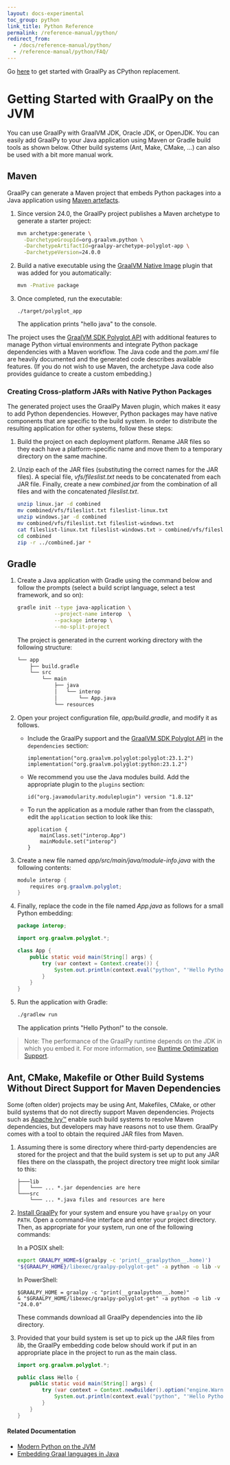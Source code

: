 ```yaml
---
layout: docs-experimental
toc_group: python
link_title: Python Reference
permalink: /reference-manual/python/
redirect_from:
  - /docs/reference-manual/python/
  - /reference-manual/python/FAQ/
---
```


Go [here](Python-Runtime.md) to get started with GraalPy as CPython replacement.

# Getting Started with GraalPy on the JVM

You can use GraalPy with GraalVM JDK, Oracle JDK, or OpenJDK.
You can easily add GraalPy to your Java application using Maven or Gradle build tools as shown below.
Other build systems (Ant, Make, CMake, ...) can also be used with a bit more manual work.

## Maven

GraalPy can generate a Maven project that embeds Python packages into a Java application using [Maven artefacts](https://mvnrepository.com/artifact/org.graalvm.python).


1. Since version 24.0, the GraalPy project publishes a Maven archetype to generate a starter project:
   ```bash
   mvn archetype:generate \
     -DarchetypeGroupId=org.graalvm.python \
     -DarchetypeArtifactId=graalpy-archetype-polyglot-app \
     -DarchetypeVersion=24.0.0
   ```

2. Build a native executable using the [GraalVM Native Image](https://www.graalvm.org/latest/reference-manual/native-image/) plugin that was added for you automatically:
    ```bash
    mvn -Pnative package
    ```

3. Once completed, run the executable:
    ```
    ./target/polyglot_app
    ```
    The application prints "hello java" to the console.

The project uses the [GraalVM SDK Polyglot API](https://www.graalvm.org/sdk/javadoc/org/graalvm/polyglot/package-summary.html) with additional features to manage Python virtual environments and integrate Python package dependencies with a Maven workflow.
The Java code and the _pom.xml_ file are heavily documented and the generated code describes available features.
(If you do not wish to use Maven, the archetype Java code also provides guidance to create a custom embedding.)

### Creating Cross-platform JARs with Native Python Packages

The generated project uses the GraalPy Maven plugin, which makes it easy to add Python dependencies.
However, Python packages may have native components that are specific to the build system.
In order to distribute the resulting application for other systems, follow these steps:

1. Build the project on each deployment platform.
   Rename JAR files so they each have a platform-specific name and move them to a temporary directory on the same machine.

2. Unzip each of the JAR files (substituting the correct names for the JAR files).
   A special file, _vfs/fileslist.txt_ needs to be concatenated from each JAR file.
   Finally, create a new _combined.jar_ from the combination of all files and with the concatenated _fileslist.txt_.

    ```bash
    unzip linux.jar -d combined
    mv combined/vfs/fileslist.txt fileslist-linux.txt
    unzip windows.jar -d combined
    mv combined/vfs/fileslist.txt fileslist-windows.txt
    cat fileslist-linux.txt fileslist-windows.txt > combined/vfs/fileslist.txt
    cd combined
    zip -r ../combined.jar *
    ```

## Gradle

1. Create a Java application with Gradle using the command below and follow the prompts (select a build script language, select a test framework, and so on):
    ```bash
    gradle init --type java-application \
                --project-name interop  \
                --package interop \
                --no-split-project
    ```

    The project is generated in the current working directory with the following structure:
    ```bash
    └── app
        ├── build.gradle
        └── src
            └── main
                ├── java
                │   └── interop
                │       └── App.java
                └── resources
    ```

2. Open your project configuration file, _app/build.gradle_, and modify it as follows. 
    - Include the GraalPy support and the [GraalVM SDK Polyglot API](https://www.graalvm.org/sdk/javadoc/org/graalvm/polyglot/package-summary.html) in the `dependencies` section:

        ```
        implementation("org.graalvm.polyglot:polyglot:23.1.2")
        implementation("org.graalvm.polyglot:python:23.1.2")
        ```

    - We recommend you use the Java modules build. Add the appropriate plugin to the `plugins` section:
        ```
        id("org.javamodularity.moduleplugin") version "1.8.12"
        ```

    - To run the application as a module rather than from the classpath, edit the `application` section to look like this:
        ```
        application {
            mainClass.set("interop.App")
            mainModule.set("interop")
        }
        ```

3. Create a new file named _app/src/main/java/module-info.java_ with the following contents:
    ```java
    module interop {
        requires org.graalvm.polyglot;
    }
    ```

4. Finally, replace the code in the file named _App.java_ as follows for a small Python embedding:
    ```java
    package interop;

    import org.graalvm.polyglot.*;

    class App {
        public static void main(String[] args) {
            try (var context = Context.create()) {
                System.out.println(context.eval("python", "'Hello Python!'").asString());
            }
        }
    }
    ```

5. Run the application with Gradle:
    ```bash
    ./gradlew run
    ```
    The application prints "Hello Python!" to the console.

> Note: The performance of the GraalPy runtime depends on the JDK in which you embed it. For more information, see [Runtime Optimization Support](https://www.graalvm.org/latest/reference-manual/embed-languages/#runtime-optimization-support).

## Ant, CMake, Makefile or Other Build Systems Without Direct Support for Maven Dependencies

Some (often older) projects may be using Ant, Makefiles, CMake, or other build systems that do not directly support Maven dependencies.
Projects such as [Apache Ivy&trade;](https://ant.apache.org/ivy/history/master/tutorial/start.html) enable such build systems to resolve Maven dependencies, but developers may have reasons not to use them.
GraalPy comes with a tool to obtain the required JAR files from Maven.

1. Assuming there is some directory where third-party dependencies are stored for the project and that the build system is set up to put any JAR files there on the classpath, the project directory tree might look similar to this:

    ```
    ├───lib
    │   └─── ... *.jar dependencies are here
    └───src
        └─── ... *.java files and resources are here
    ```

2. [Install GraalPy](Python-Runtime.md#installing-graalpy) for your system and ensure you have `graalpy` on your `PATH`.
   Open a command-line interface and enter your project directory.
   Then, as appropriate for your system, run one of the following commands:

    In a POSIX shell:
    ```bash
    export GRAALPY_HOME=$(graalpy -c 'print(__graalpython__.home)')
    "${GRAALPY_HOME}/libexec/graalpy-polyglot-get" -a python -o lib -v "24.0.0"
    ```

    In PowerShell:
    ```
    $GRAALPY_HOME = graalpy -c "print(__graalpython__.home)"
    & "$GRAALPY_HOME/libexec/graalpy-polyglot-get" -a python -o lib -v "24.0.0"
    ```

    These commands download all GraalPy dependencies into the _lib_ directory.

3. Provided that your build system is set up to pick up the JAR files from _lib_, the GraalPy embedding code below should work if put in an appropriate place in the project to run as the main class.

    ```java
    import org.graalvm.polyglot.*;

    public class Hello {
        public static void main(String[] args) {
            try (var context = Context.newBuilder().option("engine.WarnInterpreterOnly", "false").build()) {
                System.out.println(context.eval("python", "'Hello Python!'").asString());
            }
        }
    }
    ```

#### Related Documentation

- [Modern Python on the JVM](Python-on-JVM.md)
- [Embedding Graal languages in Java](https://www.graalvm.org/latest/reference-manual/embed-languages/)

